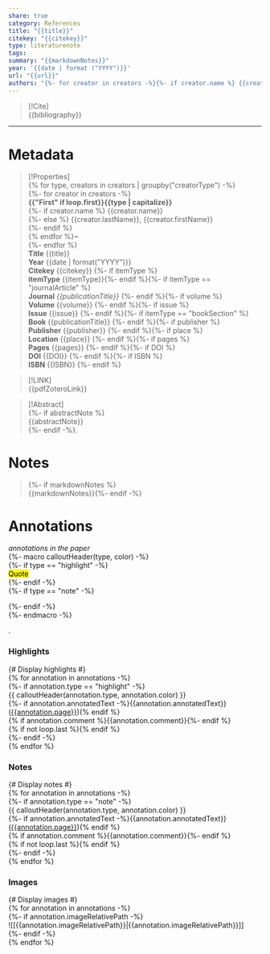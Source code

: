 ```yaml
---
share: true
category: References
title: "{{title}}"
citekey: "{{citekey}}"
type: literaturenote
tags: 
summary: "{{markdownNotes}}"
year: '{{date | format ("YYYY")}}'
url: "{{url}}"
authors: "{%- for creator in creators -%}{%- if creator.name %} {{creator.name}}{%- else %} {{creator.lastName}}, {{creator.firstName}}{%- endif %}{% endfor %}"
---
```

  
> [!Cite]   
> {{bibliography}}  
  
  
---  
  
# Metadata  
  
>[!Properties]  
{% for type, creators in creators | groupby("creatorType") -%}  
{%- for creator in creators -%}  
> **{{"First" if loop.first}}{{type | capitalize}}**  
{%- if creator.name %} {{creator.name}}    
{%- else %} {{creator.lastName}}, {{creator.firstName}}    
{%- endif %}    
{% endfor %}~   
{%- endfor %}      
> **Title** {{title}}    
> **Year** {{date | format("YYYY")}}     
> **Citekey** {{citekey}} {%- if itemType %}    
> **itemType** {{itemType}}{%- endif %}{%- if itemType == "journalArticle" %}    
> **Journal** *{{publicationTitle}}* {%- endif %}{%- if volume %}    
> **Volume** {{volume}} {%- endif %}{%- if issue %}    
> **Issue** {{issue}} {%- endif %}{%- if itemType == "bookSection" %}    
> **Book** {{publicationTitle}} {%- endif %}{%- if publisher %}    
> **Publisher** {{publisher}} {%- endif %}{%- if place %}    
> **Location** {{place}} {%- endif %}{%- if pages %}     
> **Pages** {{pages}} {%- endif %}{%- if DOI %}    
> **DOI** {{DOI}} {%- endif %}{%- if ISBN %}    
> **ISBN** {{ISBN}} {%- endif %}      
  
> [!LINK]   
>  {{pdfZoteroLink}}  
  
> [!Abstract]  
> {%- if abstractNote %}  
> {{abstractNote}}  
> {%- endif -%}.  
>   
# Notes  
  
> {%- if markdownNotes %}  
>{{markdownNotes}}{%- endif -%}  
>  
  
  
# Annotations  
_annotations in the paper_  
{%- macro calloutHeader(type, color) -%}    
{%- if type == "highlight" -%}  
<mark style="background-color: {{color}}">Quote</mark>  
{%- endif -%}  
{%- if type == "note" -%}   
  
{%- endif -%}    
{%- endmacro -%}  
  
  
.  
### Highlights  
{# Display highlights #}  
{% for annotation in annotations -%}  
{%- if annotation.type == "highlight" -%}  
{{ calloutHeader(annotation.type, annotation.color) }}  
{%- if annotation.annotatedText -%}{{annotation.annotatedText}}([{{annotation.page}}](zotero://open-pdf/library/items/{{annotation.attachment.itemKey}}?page={{annotation.page}}&annotation={{annotation.id}})){% endif %}  
{% if annotation.comment %}{{annotation.comment}}{%- endif %}  
{% if not loop.last %}{% endif %}  
{%- endif -%}  
{% endfor %}  
  
### Notes  
{# Display notes #}  
{% for annotation in annotations -%}  
{%- if annotation.type == "note" -%}  
{{ calloutHeader(annotation.type, annotation.color) }}  
{%- if annotation.annotatedText -%}{{annotation.annotatedText}}([{{annotation.page}}](zotero://open-pdf/library/items/{{annotation.attachment.itemKey}}?page={{annotation.page}}&annotation={{annotation.id}})){% endif %}  
{% if annotation.comment %}{{annotation.comment}}{%- endif %}  
{% if not loop.last %}{% endif %}  
{%- endif -%}  
{% endfor %}  
  
### Images  
{# Display images #}  
{% for annotation in annotations -%}  
{%- if annotation.imageRelativePath -%}  
![[{{annotation.imageRelativePath}}|{{annotation.imageRelativePath}}]]  
{%- endif -%}  
{% endfor %}